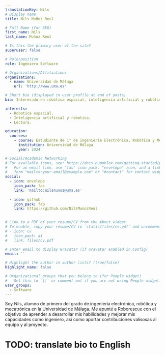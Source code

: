 ```yaml
---
translationKey: Nils
# Display name
title: Nils Muñoz Reul

# Full Name (for SEO)
first_name: Nils
last_name: Muñoz Reul

# Is this the primary user of the site?
superuser: false

# Role/position
role: Ingeniero Software

# Organizations/Affiliations
organizations:
  - name: Universidad de Málaga
    url: 'http://www.uma.es'

# Short bio (displayed in user profile at end of posts)
bio: Interesado en robótica espacial, inteligencia artificial y robótica, y en la lectura.

interests:
  - Robotica espacial.
  - Inteligencia artificial y robotica.
  - Lectura.

education:
  courses:
    - course: Estudiante de 1° de ingeniería Electrónica, Robótica y Mecatrónica
      institution: Universidad de Málaga
      year: 2024

# Social/Academic Networking
# For available icons, see: https://docs.hugoblox.com/getting-started/page-builder/#icons
#   For an email link, use "fas" icon pack, "envelope" icon, and a link in the
#   form "mailto:your-email@example.com" or "#contact" for contact widget.
social:
  - icon: envelope
    icon_pack: fas
    link: 'mailto:nilsmunoz@uma.es'
  
  - icon: github
    icon_pack: fab
    link: https://github.com/NilsMunozReul

    
# Link to a PDF of your resume/CV from the About widget.
# To enable, copy your resume/CV to `static/files/cv.pdf` and uncomment the lines below.
# - icon: cv
#   icon_pack: ai
#   link: files/cv.pdf

# Enter email to display Gravatar (if Gravatar enabled in Config)
email: ''

# Highlight the author in author lists? (true/false)
highlight_name: false

# Organizational groups that you belong to (for People widget)
#   Set this to `[]` or comment out if you are not using People widget.
user_groups:
  - Software
---
```




Soy Nils, alumno de primero del grado de ingeniería electrónica, robótica y mecatrónica en la Universidad de Málaga. Me apunté a Roborescue con el objetivo de aprender a desarrollar mis habilidades y mejorar mis capacidades como ingeniero, así como aportar contribuciones valisosas al equipo y al proyecto. 

# TODO: translate bio to English
